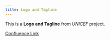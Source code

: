 ```yaml
---
title: Logo and Tagline
---
```


This is a **Logo and Tagline** from *UNICEF* project.

[Confluence Link](https://confluence.mirum.agency:8443/display/UDTP4/Component+Matrix#ComponentMatrix-LogoandTagline(nowpartofHeadercomponent))
